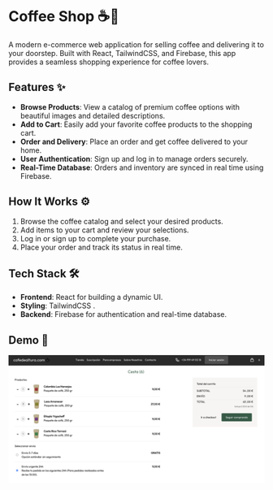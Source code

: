 # Coffee Shop ☕🛒  

A modern e-commerce web application for selling coffee and delivering it to your doorstep. Built with React, TailwindCSS, and Firebase, this app provides a seamless shopping experience for coffee lovers.  

## Features ✨  
- **Browse Products**: View a catalog of premium coffee options with beautiful images and detailed descriptions.  
- **Add to Cart**: Easily add your favorite coffee products to the shopping cart.  
- **Order and Delivery**: Place an order and get coffee delivered to your home.  
- **User Authentication**: Sign up and log in to manage orders securely.  
- **Real-Time Database**: Orders and inventory are synced in real time using Firebase.  

## How It Works ⚙️  
1. Browse the coffee catalog and select your desired products.  
2. Add items to your cart and review your selections.  
3. Log in or sign up to complete your purchase.  
4. Place your order and track its status in real time.  

## Tech Stack 🛠️  
- **Frontend**: React for building a dynamic UI.  
- **Styling**: TailwindCSS .  
- **Backend**: Firebase for authentication and real-time database.  

## Demo 🚀  
![App Demo](./demo.png)  
